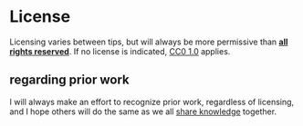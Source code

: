 # License
Licensing varies between tips, but will always be more permissive than **[all rights reserved](https://en.wikipedia.org/wiki/All_rights_reserved)**. If no license is indicated, [CC0 1.0](https://creativecommons.org/publicdomain/zero/1.0/) applies.

## regarding prior work
I will always make an effort to recognize prior work, regardless of licensing, and I hope others will do the same as we all [share knowledge](https://en.wikipedia.org/wiki/Knowledge_sharing) together. 
